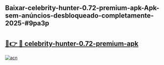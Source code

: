 ## Baixar-celebrity-hunter-0.72-premium-apk-Apk-sem-anúncios-desbloqueado-completamente-2025-#9pa3p

# <h2><a href="https://ainizakaria.my?title=celebrity-hunter-0.72-premium-apk&ref=20M">🔗👉 🔴 celebrity-hunter-0.72-premium-apk</a></h2>

[![acn](https://github.com/user-attachments/assets/0f9c940e-d8b0-45ae-aac7-cd30a18b3e1c)](https://ainizakaria.my?title=celebrity-hunter-0.72-premium-apk&ref=20M)

